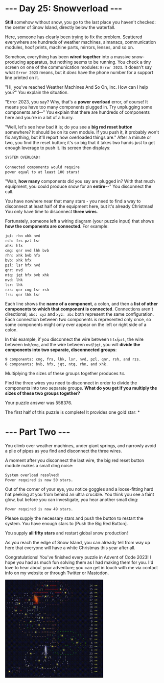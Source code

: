 # --- Day 25: Snowverload ---

**Still** somehow without snow, you go to the last place you haven't checked: the center of Snow Island, directly below the waterfall.

Here, someone has clearly been trying to fix the problem. Scattered everywhere are hundreds of weather machines, almanacs, communication modules, hoof prints, machine parts, mirrors, lenses, and so on.

Somehow, everything has been **wired together** into a massive snow-producing apparatus, but nothing seems to be running. You check a tiny screen on one of the communication modules: `Error 2023`. It doesn't say what `Error 2023` means, but it _does_ have the phone number for a support line printed on it.

"Hi, you've reached Weather Machines And So On, Inc. How can I help you?" You explain the situation.

"Error 2023, you say? Why, that's a **power overload** error, of course! It means you have too many components plugged in. Try unplugging some components and--" You explain that there are hundreds of components here and you're in a bit of a hurry.

"Well, let's see how bad it is; do you see a **big red reset button** somewhere? It should be on its own module. If you push it, it probably won't fix anything, but it'll report how overloaded things are." After a minute or two, you find the reset button; it's so big that it takes two hands just to get enough leverage to push it. Its screen then displays:

```
SYSTEM OVERLOAD!

Connected components would require
power equal to at least 100 stars!
```

"Wait, **how many** components did you say are plugged in? With that much equipment, you could produce snow for an **entire**--" You disconnect the call.

You have nowhere near that many stars - you need to find a way to disconnect at least half of the equipment here, but it's already Christmas! You only have time to disconnect **three wires**.

Fortunately, someone left a wiring diagram (your puzzle input) that shows **how the components are connected**. For example:

```
jqt: rhn xhk nvd
rsh: frs pzl lsr
xhk: hfx
cmg: qnr nvd lhk bvb
rhn: xhk bvb hfx
bvb: xhk hfx
pzl: lsr hfx nvd
qnr: nvd
ntq: jqt hfx bvb xhk
nvd: lhk
lsr: lhk
rzs: qnr cmg lsr rsh
frs: qnr lhk lsr
```

Each line shows the **name of a component**, a colon, and then a **list of other components to which that component is connected**. Connections aren't directional; `abc: xyz` and `xyz: abc` both represent the same configuration. Each connection between two components is represented only once, so some components might only ever appear on the left or right side of a colon.

In this example, if you disconnect the wire between `hfx`/`pzl`, the wire between `bvb`/`cmg`, and the wire between `nvd`/`jqt`, you will **divide the components into two separate, disconnected groups**:

```
9 components: cmg, frs, lhk, lsr, nvd, pzl, qnr, rsh, and rzs.
6 components: bvb, hfx, jqt, ntq, rhn, and xhk.
```

Multiplying the sizes of these groups together produces `54`.

Find the three wires you need to disconnect in order to divide the components into two separate groups. **What do you get if you multiply the sizes of these two groups together?**

Your puzzle answer was 558376.

The first half of this puzzle is complete! It provides one gold star: *

# --- Part Two ---

You climb over weather machines, under giant springs, and narrowly avoid a pile of pipes as you find and disconnect the three wires.

A moment after you disconnect the last wire, the big red reset button module makes a small ding noise:

```
System overload resolved!
Power required is now 50 stars.
```

Out of the corner of your eye, you notice goggles and a loose-fitting hard hat peeking at you from behind an ultra crucible. You think you see a faint glow, but before you can investigate, you hear another small ding:

```
Power required is now 49 stars.
```

Please supply the necessary stars and push the button to restart the system. You have enough stars to [Push the Big Red Button].

You supply **all fifty stars** and restart global snow production!

As you reach the edge of Snow Island, you can already tell from way up here that everyone will have a white Christmas this year after all.

Congratulations! You've finished every puzzle in Advent of Code 2023! I hope you had as much fun solving them as I had making them for you. I'd love to hear about your adventure; you can get in touch with me via contact info on my website or through Twitter or Mastodon.

[![day25 complete image](./day25.gif)](https://adventofcode.com/2023)
